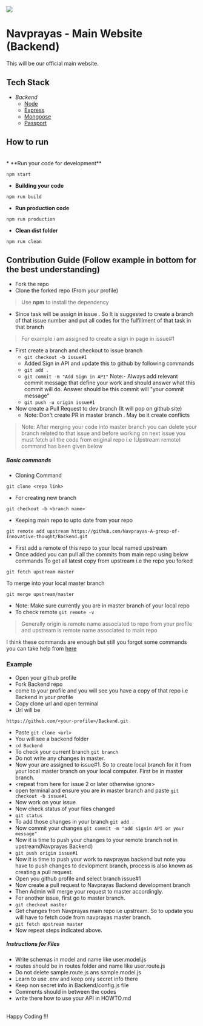 <img src="http://navprayas.in/static/img/pp2.png">
<h1>Navprayas - Main Website (Backend)
</h1>This will be our official main website.

## Tech Stack

* *Backend*
    * [Node](https://nodejs.org/en/)
    * [Express](https://expressjs.com/)
    * [Mongoose](https://mongoosejs.com/)
    * [Passport](http://www.passportjs.org/)

## How to run
<br>
* **Run your code for development**

```
npm start
```

* **Building your code**

```
npm run build
```

* **Run production code**

```
npm run production
```

* **Clean dist folder**

```
npm run clean
```

## Contribution Guide (Follow example in bottom for the best understanding)

* Fork the repo
* Clone the forked repo (From your profile)

> Use **npm** to install the dependency

* Since task will be assign in issue . So It is suggested to create a branch of that issue number and put all codes for the fulfillment of that task in that branch

> For example i am assigned to create a sign in page in issue#1

* First create a branch and checkout to issue branch
    * `git checkout -b issue#1`
    * Added Sign in API and update this to github by following commands
    * `git add .`
    * `git commit -m "Add Sign in API"`
    Note:- Always add relevant commit message that define your work and should answer what this commit will do.
    Answer should be this commit will "your commit message"
    * `git push -u origin issue#1`
* Now create a Pull Request to dev branch (It will pop on github site)
    * Note: Don't create PR in master branch . May be it create conflicts

> Note: After merging your code into master branch you can delete your branch related to that issue and before working on next issue you must fetch all the code from original repo i.e (Upstream remote) command has been given below

##### Basic commands

* Cloning Command

```
git clone <repo link>
```

* For creating new branch

```
git checkout -b <branch name>
```

* Keeping main repo to upto date from your repo

```
git remote add upstream https://github.com/Navprayas-A-group-of-Innovative-thought/Backend.git
```

* First add a remote of this repo to your local named upstream
* Once added you can pull all the commits from main repo using below commands
To get all latest copy from upstream i.e the repo you forked

```
git fetch upstream master
```

To merge into your local master branch

```
git merge upstream/master
```

* Note: Make sure currently you are in master branch of your local repo
* To check remote
`git remote -v`

> Generally origin is remote name associated to repo from your profile
> and upstream is remote name associated to main repo

I think these commands are enough but still you forgot some commands you can take help from [here](https://github.com/kmrakash/practice/blob/master/GithubCommands.md)
<br>
### Example

* Open your github profile
* Fork Backend repo
* come to your profile and you will see you have a copy of that repo i.e Backend in your profile
* Copy clone url and open terminal
* Url will be <span class="colour" style="color:rgb(212, 212, 212)"></span>

```
https://github.com/<your-profile>/Backend.git
```

* Paste `git clone <url>`
* You will see a backend folder
* `cd Backend`
* To check your current branch `git branch`
* Do not write any changes in master.
* Now your are assigned to issue#1. So to create local branch for it from your local master branch on your local computer. First be in master branch.
* \<repeat from here for issue 2 or later otherwise ignore>
* open terminal and ensure you are in master branch and paste `git checkout -b issue#1`
* Now work on your issue
* Now check status of your files changed
* `git status`
* To add those changes in your branch `git add .`
* Now commit your changes `git commit -m "add signin API or your message"`
* Now it is time to push your changes to your remote branch not in upstream(Navprayas Backend)
* `git push origin issue#1`
* Now it is time to push your work to navprayas backend but note you have to push changes to devlopment branch, process is also known as creating a pull request.
* Open you github profile and select branch issue#1
* Now create a pull request to Navprayas Backend development branch
* Then Admin will merge your request to master accordingly.
* For another issue, first go to master branch.
* `git checkout master`
* Get changes from Navprayas main repo i.e upstream. So to update you will have to fetch code from navprayas master branch.
* `git fetch upstream master`
* Now repeat steps indicated above.


##### Instructions for Files

* Write schemas in model and name like user.model.js
* routes should be in routes folder and name like user.route.js
* Do not delete sample.route.js ans sample.model.js
* Learn to use .env and keep only secret info there
* Keep non secret info in Backend/config.js file
* Comments should in between the codes
* write there how to use your API in HOWTO.md

<br>
Happy Coding !!!

